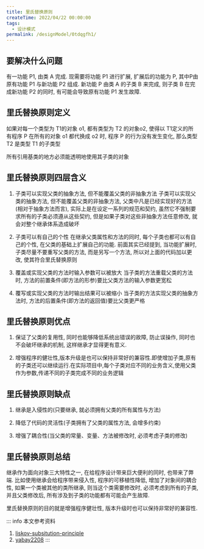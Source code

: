 ```yaml
---
title: 里氏替换原则
createTime: 2022/04/22 00:00:00
tags:
  - 设计模式
permalink: /designModel/0tdqgfh1/
---
```

## 要解决什么问题
有一功能 P1, 由类 A 完成. 现需要将功能 P1 进行扩展, 扩展后的功能为 P, 其中P由原有功能 P1 与新功能 P2 组成. 新功能 P 由类 A 的子类 B 来完成, 则子类 B 在完成新功能 P2 的同时, 有可能会导致原有功能 P1 发生故障. 

## 里氏替换原则定义
如果对每一个类型为 T1的对象 o1, 都有类型为 T2 的对象o2, 使得以 T1定义的所有程序 P 在所有的对象 o1 都代换成 o2 时, 程序 P 的行为没有发生变化, 那么类型 T2 是类型 T1 的子类型

所有引用基类的地方必须能透明地使用其子类的对象

## 里氏替换原则四层含义
1. 子类可以实现父类的抽象方法, 但不能覆盖父类的非抽象方法
子类可以实现父类的抽象方法, 但不能覆盖父类的非抽象方法, 父类中凡是已经实现好的方法(相对于抽象方法而言), 实际上是在设定一系列的规范和契约, 虽然它不强制要求所有的子类必须遵从这些契约, 但是如果子类对这些非抽象方法任意修改, 就会对整个继承体系造成破坏

2. 子类可以有自己的个性
在继承父类属性和方法的同时, 每个子类也都可以有自己的个性, 在父类的基础上扩展自己的功能. 前面其实已经提到, 当功能扩展时, 子类尽量不要重写父类的方法, 而是另写一个方法, 所以对上面的代码加以更改, 使其符合里氏替换原则

3. 覆盖或实现父类的方法时输入参数可以被放大
当子类的方法重载父类的方法时, 方法的前置条件(即方法的形参)要比父类方法的输入参数更宽松

4. 覆写或实现父类的方法时输出结果可以被缩小
当子类的方法实现父类的抽象方法时, 方法的后置条件(即方法的返回值)要比父类更严格

## 里氏替换原则优点
1. 保证了父类的复用性, 同时也能够降低系统出错误的故障, 防止误操作, 同时也不会破坏继承的机制, 这样继承才显得更有意义. 

2. 增强程序的健壮性,版本升级是也可以保持非常好的兼容性.即使增加子类,原有的子类还可以继续运行.在实际项目中,每个子类对应不同的业务含义,使用父类作为参数,传递不同的子类完成不同的业务逻辑

## 里氏替换原则缺点
1. 继承是入侵性的(只要继承, 就必须拥有父类的所有属性与方法)

2. 降低了代码的灵活性(子类拥有了父类的属性方法, 会增多约束)

3. 增强了耦合性(当父类的常量、变量、方法被修改时, 必须考虑子类的修改)

## 里氏替换原则总结
继承作为面向对象三大特性之一, 在给程序设计带来巨大便利的同时, 也带来了弊端. 比如使用继承会给程序带来侵入性, 程序的可移植性降低, 增加了对象间的耦合性, 如果一个类被其他的类所继承, 则当这个类需要修改时, 必须考虑到所有的子类, 并且父类修改后, 所有涉及到子类的功能都有可能会产生故障. 

里氏替换原则的目的就是增强程序健壮性, 版本升级时也可以保持非常好的兼容性. 


::: info 本文参考资料
1. [liskov-subsitution-principle](https://geek-docs.com/design-pattern/design-principle/liskov-substitution-principle.html)
2. [yabay2208](https://blog.csdn.net/yabay2208/article/details/73804831)
:::
